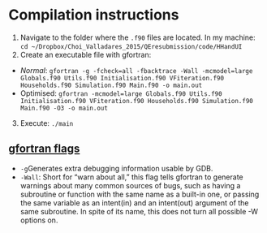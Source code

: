 # Compilation instructions
1. Navigate to the folder where the `.f90` files are located. In my machine: `cd ~/Dropbox/Choi_Valladares_2015/QEresubmission/code/HHandUI`
2. Create an executable file with gfortran:
  - *Normal*: `gfortran -g -fcheck=all -fbacktrace -Wall -mcmodel=large Globals.f90 Utils.f90 Initialisation.f90 VFiteration.f90 Households.f90 Simulation.f90 Main.f90 -o main.out`
  - Optimised: `gfortran -mcmodel=large Globals.f90 Utils.f90 Initialisation.f90 VFiteration.f90 Households.f90 Simulation.f90 Main.f90 -O3 -o main.out`
3. Execute: `./main`

## [gfortran flags](http://faculty.washington.edu/rjl/classes/am583s2013/notes/gfortran_flags.html)
- `-g`Generates extra debugging information usable by GDB.
- `-Wall`: Short for “warn about all,” this flag tells gfortran to generate warnings about many common sources of bugs, such as having a subroutine or function with the same name as a built-in one, or passing the same variable as an intent(in) and an intent(out) argument of the same subroutine. In spite of its name, this does not turn all possible -W options on.
